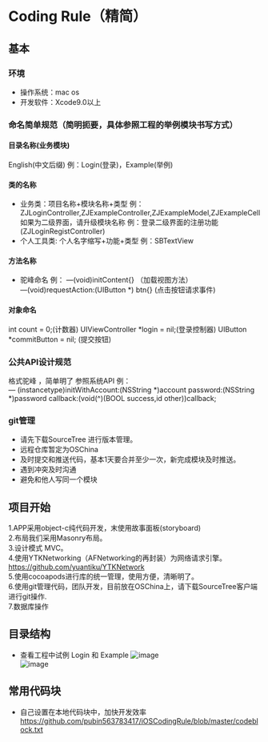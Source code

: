 # Coding Rule（精简）
## 基本
### 环境
- 操作系统：mac os<br>
- 开发软件：Xcode9.0以上<br>
### 命名简单规范（简明扼要，具体参照工程的举例模块书写方式）
#### 目录名称(业务模块)
English(中文后缀) 例：Login(登录)，Example(举例)
#### 类的名称
- 业务类：项目名称+模块名称+类型 例：<br>
ZJLoginController,ZJExampleController,ZJExampleModel,ZJExampleCell<br>
如果为二级界面，请升级模块名称 例：登录二级界面的注册功能(ZJLoginRegistController)<br>
- 个人工具类: 个人名字缩写+功能+类型 例：SBTextView
#### 方法名称
- 驼峰命名   例：
—(void)initContent{}  （加载视图方法）<br>
—(void)requestAction:(UIButton *) btn{} (点击按钮请求事件)
#### 对象命名
int count = 0;(计数器)
UIViewController *login = nil;(登录控制器)
UIButton *commitButton = nil; (提交按钮)
### 公共API设计规范
格式驼峰 ，简单明了 参照系统API  例：<br>
— (instancetype)initWithAccount:(NSString *)account password:(NSString *)password callback:(void(^)(BOOL success,id other))callback;
### git管理
- 请先下载SourceTree 进行版本管理。
- 远程仓库暂定为OSChina
- 及时提交和推送代码，基本1天要合并至少一次，新完成模块及时推送。
- 遇到冲突及时沟通
- 避免和他人写同一个模块
## 项目开始
1.APP采用object-c纯代码开发，末使用故事面板(storyboard)<br>
2.布局我们采用Masonry布局。<br>
3.设计模式 MVC。<br>
4.使用YTKNetworking（AFNetworking的再封装）为网络请求引擎。<br>https://github.com/yuantiku/YTKNetwork<br>
5.使用cocoapods进行库的统一管理，使用方便，清晰明了。<br>
6.使用git管理代码，团队开发，目前放在OSChina上，请下载SourceTree客户端进行git操作.<br>
7.数据库操作  <Realm><br>
## 目录结构
- 查看工程中试例 Login 和 Example
![image](https://github.com/pubin563783417/iOSCodingRule/blob/master/ScreenPhotos/目录1.png)<br>
![image](https://github.com/pubin563783417/iOSCodingRule/blob/master/ScreenPhotos/目录2.png)

## 常用代码块
- 自己设置在本地代码块中，加快开发效率<br>
https://github.com/pubin563783417/iOSCodingRule/blob/master/codeblock.txt

